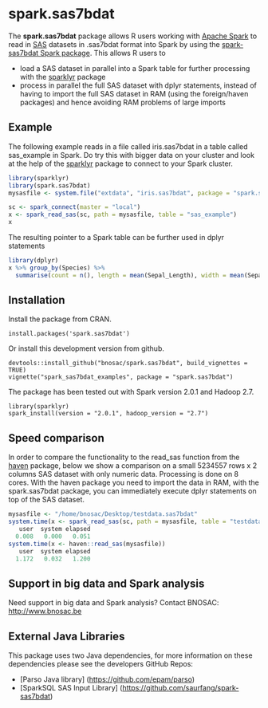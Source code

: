 # spark.sas7bdat

The  **spark.sas7bdat** package allows R users working with [Apache Spark](https://spark.apache.org) to read in [SAS](http://www.sas.com) datasets in .sas7bdat format into Spark by using the [spark-sas7bdat Spark package](https://spark-packages.org/package/saurfang/spark-sas7bdat). This allows R users to 

- load a SAS dataset in parallel into a Spark table for further processing with the [sparklyr](https://cran.r-project.org/package=sparklyr) package
- process in parallel the full SAS dataset with dplyr statements, instead of having to import the full SAS dataset in RAM (using the foreign/haven packages) and hence avoiding RAM problems of large imports


## Example
The following example reads in a file called iris.sas7bdat in a table called sas_example in Spark. Do try this with bigger data on your cluster and look at the help of the [sparklyr](https://github.com/rstudio/sparklyr) package to connect to your Spark cluster.

```r
library(sparklyr)
library(spark.sas7bdat)
mysasfile <- system.file("extdata", "iris.sas7bdat", package = "spark.sas7bdat")

sc <- spark_connect(master = "local")
x <- spark_read_sas(sc, path = mysasfile, table = "sas_example")
x
```

The resulting pointer to a Spark table can be further used in dplyr statements
```r
library(dplyr)
x %>% group_by(Species) %>%
  summarise(count = n(), length = mean(Sepal_Length), width = mean(Sepal_Width))
```

## Installation

Install the package from CRAN.
```
install.packages('spark.sas7bdat')
```

Or install this development version from github.
```
devtools::install_github("bnosac/spark.sas7bdat", build_vignettes = TRUE)
vignette("spark_sas7bdat_examples", package = "spark.sas7bdat")
```

The package has been tested out with Spark version 2.0.1 and Hadoop 2.7.
```
library(sparklyr)
spark_install(version = "2.0.1", hadoop_version = "2.7")
```

## Speed comparison

In order to compare the functionality to the read_sas function from the [haven](https://cran.r-project.org/package=haven) package, below we show a comparison on a small 5234557 rows x 2 columns SAS dataset with only numeric data. Processing is done on 8 cores. With the haven package you need to import the data in RAM, with the spark.sas7bdat package, you can immediately execute dplyr statements on top of the SAS dataset.

```r
mysasfile <- "/home/bnosac/Desktop/testdata.sas7bdat"
system.time(x <- spark_read_sas(sc, path = mysasfile, table = "testdata"))
   user  system elapsed 
  0.008   0.000   0.051 
system.time(x <- haven::read_sas(mysasfile))
   user  system elapsed 
  1.172   0.032   1.200 
```

## Support in big data and Spark analysis

Need support in big data and Spark analysis?
Contact BNOSAC: http://www.bnosac.be

## External Java Libraries
This package uses two Java dependencies, for more information on these dependencies please see the developers GitHub Repos:

- [Parso Java library] (https://github.com/epam/parso)
- [SparkSQL SAS Input Library] (https://github.com/saurfang/spark-sas7bdat)
